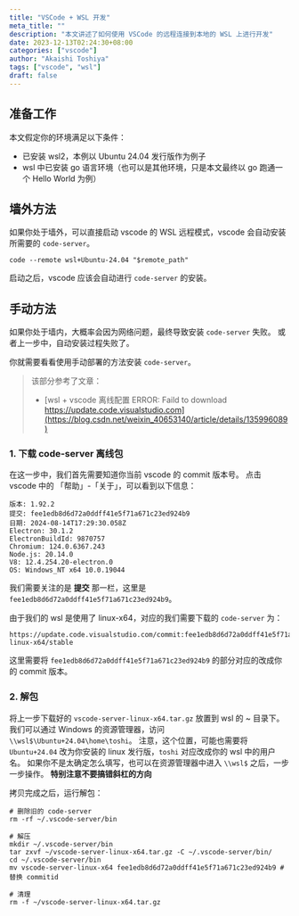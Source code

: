 ```yaml
---
title: "VSCode + WSL 开发"
meta_title: ""
description: "本文讲述了如何使用 VSCode 的远程连接到本地的 WSL 上进行开发"
date: 2023-12-13T02:24:30+08:00
categories: ["vscode"]
author: "Akaishi Toshiya"
tags: ["vscode", "wsl"]
draft: false
---
```


## 准备工作

本文假定你的环境满足以下条件：

* 已安装 wsl2，本例以 Ubuntu 24.04 发行版作为例子
* wsl 中已安装 go 语言环境（也可以是其他环境，只是本文最终以 go 跑通一个 Hello World 为例）

## 墙外方法

如果你处于墙外，可以直接启动 vscode 的 WSL 远程模式，vscode 会自动安装所需要的 `code-server`。

```shell
code --remote wsl+Ubuntu-24.04 "$remote_path"
```

启动之后，vscode 应该会自动进行 `code-server` 的安装。

## 手动方法

如果你处于墙内，大概率会因为网络问题，最终导致安装 `code-server` 失败。
或者上一步中，自动安装过程失败了。

你就需要看看使用手动部署的方法安装 `code-server`。

> 该部分参考了文章：
> * [wsl + vscode 离线配置 ERROR: Faild to download https://update.code.visualstudio.com](https://blog.csdn.net/weixin_40653140/article/details/135996089)

### 1. 下载 code-server 离线包

在这一步中，我们首先需要知道你当前 vscode 的 commit 版本号。
点击 vscode 中的 「帮助」-「关于」，可以看到以下信息：

```plaintext
版本: 1.92.2
提交: fee1edb8d6d72a0ddff41e5f71a671c23ed924b9
日期: 2024-08-14T17:29:30.058Z
Electron: 30.1.2
ElectronBuildId: 9870757
Chromium: 124.0.6367.243
Node.js: 20.14.0
V8: 12.4.254.20-electron.0
OS: Windows_NT x64 10.0.19044
```

我们需要关注的是 **提交** 那一栏，这里是 `fee1edb8d6d72a0ddff41e5f71a671c23ed924b9`。

由于我们的 wsl 是使用了 linux-x64，对应的我们需要下载的 `code-server` 为：

```
https://update.code.visualstudio.com/commit:fee1edb8d6d72a0ddff41e5f71a671c23ed924b9/server-linux-x64/stable
```

这里需要将 `fee1edb8d6d72a0ddff41e5f71a671c23ed924b9` 的部分对应的改成你的 commit 版本。

### 2. 解包

将上一步下载好的 `vscode-server-linux-x64.tar.gz` 放置到 wsl 的 ~ 目录下。
我们可以通过 Windows 的资源管理器，访问 `\\wsl$\Ubuntu+24.04\home\toshi`。
注意，这个位置，可能也需要将 `Ubuntu+24.04` 改为你安装的 linux 发行版，`toshi` 对应改成你的 wsl 中的用户名。
如果你不是太确定怎么填写，也可以在资源管理器中进入 `\\wsl$` 之后，一步一步操作。
**特别注意不要搞错斜杠的方向**

拷贝完成之后，运行解包：

```shell
# 删除旧的 code-server
rm -rf ~/.vscode-server/bin

# 解压
mkdir ~/.vscode-server/bin
tar zxvf ~/vscode-server-linux-x64.tar.gz -C ~/.vscode-server/bin/
cd ~/.vscode-server/bin
mv vscode-server-linux-x64 fee1edb8d6d72a0ddff41e5f71a671c23ed924b9 # 替换 commitid

# 清理
rm -f ~/vscode-server-linux-x64.tar.gz
```

